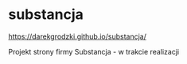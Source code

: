 # substancja
https://darekgrodzki.github.io/substancja/


Projekt strony firmy Substancja - w trakcie realizacji
